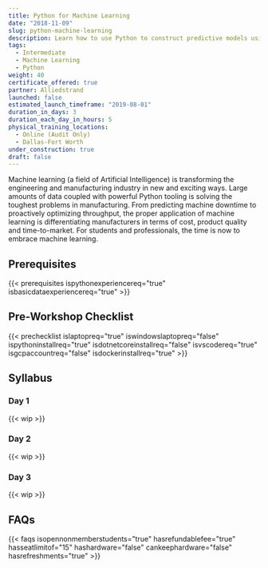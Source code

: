 ```yaml
---
title: Python for Machine Learning
date: "2018-11-09"
slug: python-machine-learning
description: Learn how to use Python to construct predictive models using real-world data.
tags:
  - Intermediate
  - Machine Learning
  - Python
weight: 40
certificate_offered: true
partner: Alliedstrand
launched: false
estimated_launch_timeframe: "2019-08-01"
duration_in_days: 3
duration_each_day_in_hours: 5
physical_training_locations:
  - Online (Audit Only)
  - Dallas-Fort Worth
under_construction: true
draft: false
---
```


Machine learning (a field of Artificial Intelligence) is transforming the engineering and manufacturing industry in new and exciting ways. Large amounts of data coupled with powerful Python tooling is solving the toughest problems in manufacturing. From predicting machine downtime to proactively optimizing throughput, the proper application of machine learning is differentiating manufacturers in terms of cost, product quality and time-to-market. For students and professionals, the time is now to embrace machine learning.

## Prerequisites

{{< prerequisites ispythonexperiencereq="true" isbasicdataexperiencereq="true" >}}

## Pre-Workshop Checklist

{{< prechecklist islaptopreq="true" iswindowslaptopreq="false" ispythoninstallreq="true" isdotnetcoreinstallreq="false" isvscodereq="true" isgcpaccountreq="false"  isdockerinstallreq="true" >}}

## Syllabus

### Day 1

{{< wip >}}

### Day 2

{{< wip >}}

### Day 3

{{< wip >}}

## FAQs

{{< faqs isopennonmemberstudents="true" hasrefundablefee="true" hasseatlimitof="15" hashardware="false" cankeephardware="false" hasrefreshments="true" >}}
